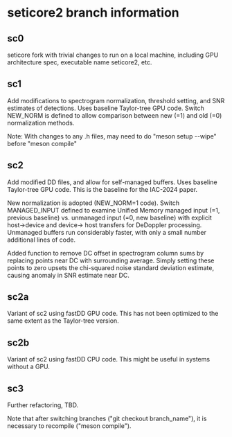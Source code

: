 # seticore2 branch information

## sc0

seticore fork with trivial changes to run on a local machine, including GPU architecture spec, executable name seticore2, etc.

## sc1

Add modifications to spectrogram normalization, threshold setting, and SNR estimates of detections.
Uses baseline Taylor-tree GPU code.  Switch NEW_NORM is defined to allow comparison between new (=1) and old (=0) normalization methods.

Note: With changes to any .h files, may need to do "meson setup --wipe" before "meson compile"

## sc2

Add modified DD files, and allow for self-managed buffers.  Uses baseline Taylor-tree GPU code. This is the baseline for the IAC-2024 paper.  

New normalization is adopted (NEW_NORM=1 code). Switch MANAGED_INPUT defined to examine Unified Memory managed input (=1, previous baseline) vs. unmanaged input (=0, new baseline) with explicit host->device and device-> host transfers for DeDoppler processing.  Unmanaged buffers run considerably faster, with only a small number additional lines of code.

Added function to remove DC offset in spectrogram column sums by replacing points near DC with surrounding average.  Simply setting these points to zero upsets the chi-squared noise standard deviation estimate, causing anomaly in SNR estimate near DC.

## sc2a

Variant of sc2 using fastDD GPU code.  This has not been optimized to the same extent as the Taylor-tree version.

## sc2b

Variant of sc2 using fastDD CPU code.  This might be useful in systems without a GPU.

## sc3

Further refactoring, TBD.

Note that after switching branches ("git checkout branch_name"), it is necessary to recompile ("meson compile").
